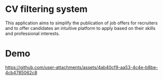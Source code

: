 # CV filtering system

This application aims to simplify the publication of job offers for recruiters and to offer candidates an intuitive platform to apply based on their skills and professional interests.

# Demo

https://github.com/user-attachments/assets/4ab40cf9-aa53-4c4e-b8be-4cb4785062c8

